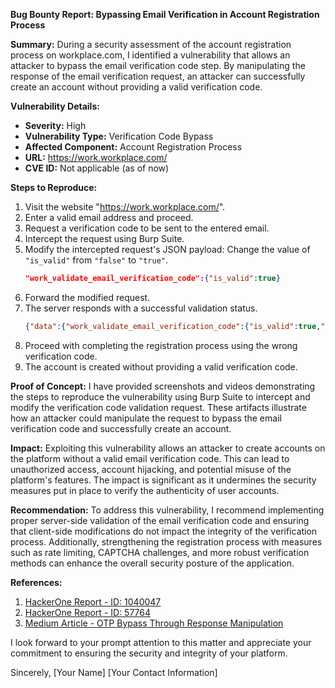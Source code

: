 **Bug Bounty Report: Bypassing Email Verification in Account Registration Process**

**Summary:**
During a security assessment of the account registration process on workplace.com, I identified a vulnerability that allows an attacker to bypass the email verification code step. By manipulating the response of the email verification request, an attacker can successfully create an account without providing a valid verification code.

**Vulnerability Details:**
- **Severity:** High
- **Vulnerability Type:** Verification Code Bypass
- **Affected Component:** Account Registration Process
- **URL:** https://work.workplace.com/
- **CVE ID:** Not applicable (as of now)

**Steps to Reproduce:**
1. Visit the website "https://work.workplace.com/".
2. Enter a valid email address and proceed.
3. Request a verification code to be sent to the entered email.
4. Intercept the request using Burp Suite.
5. Modify the intercepted request's JSON payload: Change the value of `"is_valid"` from `"false"` to `"true"`.
   ```json
   "work_validate_email_verification_code":{"is_valid":true}
   ```
6. Forward the modified request.
7. The server responds with a successful validation status.
   ```json
   {"data":{"work_validate_email_verification_code":{"is_valid":true,"nonce":"INEQQBUP","uid":null}},"extensions":{"is_final":true}}
   ```
8. Proceed with completing the registration process using the wrong verification code.
9. The account is created without providing a valid verification code.

**Proof of Concept:**
I have provided screenshots and videos demonstrating the steps to reproduce the vulnerability using Burp Suite to intercept and modify the verification code validation request. These artifacts illustrate how an attacker could manipulate the request to bypass the email verification code and successfully create an account.

**Impact:**
Exploiting this vulnerability allows an attacker to create accounts on the platform without a valid email verification code. This can lead to unauthorized access, account hijacking, and potential misuse of the platform's features. The impact is significant as it undermines the security measures put in place to verify the authenticity of user accounts.

**Recommendation:**
To address this vulnerability, I recommend implementing proper server-side validation of the email verification code and ensuring that client-side modifications do not impact the integrity of the verification process. Additionally, strengthening the registration process with measures such as rate limiting, CAPTCHA challenges, and more robust verification methods can enhance the overall security posture of the application.

**References:**
1. [HackerOne Report - ID: 1040047](https://hackerone.com/reports/1040047)
2. [HackerOne Report - ID: 57764](https://hackerone.com/reports/57764)
3. [Medium Article - OTP Bypass Through Response Manipulation](https://medium.com/@AGNIHACKERS/otp-bypass-through-response-manipulation-beeb467359d8)

I look forward to your prompt attention to this matter and appreciate your commitment to ensuring the security and integrity of your platform.

Sincerely,
[Your Name]
[Your Contact Information]